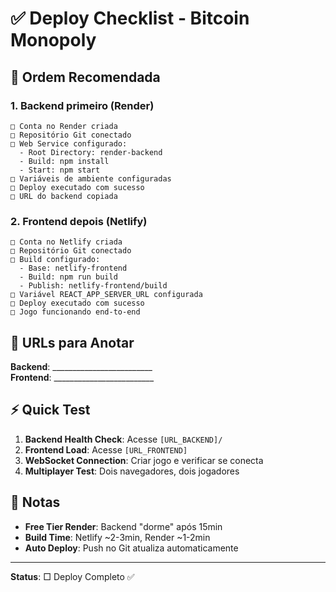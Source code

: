 # ✅ Deploy Checklist - Bitcoin Monopoly

## 🎯 Ordem Recomendada

### **1. Backend primeiro (Render)**
```
□ Conta no Render criada
□ Repositório Git conectado
□ Web Service configurado:
  - Root Directory: render-backend
  - Build: npm install
  - Start: npm start
□ Variáveis de ambiente configuradas
□ Deploy executado com sucesso
□ URL do backend copiada
```

### **2. Frontend depois (Netlify)**
```
□ Conta no Netlify criada
□ Repositório Git conectado
□ Build configurado:
  - Base: netlify-frontend
  - Build: npm run build
  - Publish: netlify-frontend/build
□ Variável REACT_APP_SERVER_URL configurada
□ Deploy executado com sucesso
□ Jogo funcionando end-to-end
```

## 🔗 URLs para Anotar

**Backend**: _________________________  
**Frontend**: _________________________

## ⚡ Quick Test

1. **Backend Health Check**: Acesse `[URL_BACKEND]/`
2. **Frontend Load**: Acesse `[URL_FRONTEND]`
3. **WebSocket Connection**: Criar jogo e verificar se conecta
4. **Multiplayer Test**: Dois navegadores, dois jogadores

## 📝 Notas

- **Free Tier Render**: Backend "dorme" após 15min
- **Build Time**: Netlify ~2-3min, Render ~1-2min
- **Auto Deploy**: Push no Git atualiza automaticamente

---
**Status**: □ Deploy Completo ✅ 